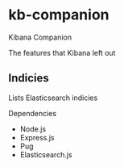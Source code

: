 # kb-companion

Kibana Companion

The features that Kibana left out

## Indicies

Lists Elasticsearch indicies

Dependencies
+ Node.js
+ Express.js
+ Pug
+ Elasticsearch.js
